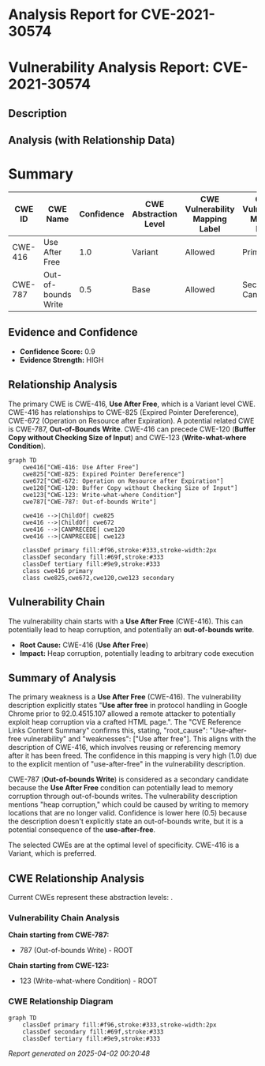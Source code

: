 # Analysis Report for CVE-2021-30574

# Vulnerability Analysis Report: CVE-2021-30574

## Description



## Analysis (with Relationship Data)

# Summary

| CWE ID | CWE Name | Confidence | CWE Abstraction Level | CWE Vulnerability Mapping Label | CWE-Vulnerability Mapping Notes |
|---|---|---|---|---|---|
| CWE-416 | Use After Free | 1.0 | Variant | Allowed | Primary CWE |
| CWE-787 | Out-of-bounds Write | 0.5 | Base | Allowed | Secondary Candidate |

## Evidence and Confidence

*   **Confidence Score:** 0.9
*   **Evidence Strength:** HIGH

## Relationship Analysis
The primary CWE is CWE-416, **Use After Free**, which is a Variant level CWE. CWE-416 has relationships to CWE-825 (Expired Pointer Dereference), CWE-672 (Operation on Resource after Expiration). A potential related CWE is CWE-787, **Out-of-Bounds Write**. CWE-416 can precede CWE-120 (**Buffer Copy without Checking Size of Input**) and CWE-123 (**Write-what-where Condition**).

```mermaid
graph TD
    cwe416["CWE-416: Use After Free"]
    cwe825["CWE-825: Expired Pointer Dereference"]
    cwe672["CWE-672: Operation on Resource after Expiration"]
    cwe120["CWE-120: Buffer Copy without Checking Size of Input"]
    cwe123["CWE-123: Write-what-where Condition"]
    cwe787["CWE-787: Out-of-bounds Write"]
    
    cwe416 -->|ChildOf| cwe825
    cwe416 -->|ChildOf| cwe672
    cwe416 -->|CANPRECEDE| cwe120
    cwe416 -->|CANPRECEDE| cwe123
    
    classDef primary fill:#f96,stroke:#333,stroke-width:2px
    classDef secondary fill:#69f,stroke:#333
    classDef tertiary fill:#9e9,stroke:#333
    class cwe416 primary
    class cwe825,cwe672,cwe120,cwe123 secondary
```

## Vulnerability Chain
The vulnerability chain starts with a **Use After Free** (CWE-416). This can potentially lead to heap corruption, and potentially an **out-of-bounds write**.
- **Root Cause:** CWE-416 (**Use After Free**)
- **Impact:** Heap corruption, potentially leading to arbitrary code execution

## Summary of Analysis
The primary weakness is a **Use After Free** (CWE-416). The vulnerability description explicitly states "**Use after free** in protocol handling in Google Chrome prior to 92.0.4515.107 allowed a remote attacker to potentially exploit heap corruption via a crafted HTML page.". The "CVE Reference Links Content Summary" confirms this, stating, "root_cause": "Use-after-free vulnerability" and "weaknesses": ["Use after free"]. This aligns with the description of CWE-416, which involves reusing or referencing memory after it has been freed. The confidence in this mapping is very high (1.0) due to the explicit mention of "use-after-free" in the vulnerability description.

CWE-787 (**Out-of-bounds Write**) is considered as a secondary candidate because the **Use After Free** condition can potentially lead to memory corruption through out-of-bounds writes. The vulnerability description mentions "heap corruption," which could be caused by writing to memory locations that are no longer valid. Confidence is lower here (0.5) because the description doesn't explicitly state an out-of-bounds write, but it is a potential consequence of the **use-after-free**.

The selected CWEs are at the optimal level of specificity. CWE-416 is a Variant, which is preferred.


## CWE Relationship Analysis

Current CWEs represent these abstraction levels: .


### Vulnerability Chain Analysis

**Chain starting from CWE-787:**
- 787 (Out-of-bounds Write) - ROOT


**Chain starting from CWE-123:**
- 123 (Write-what-where Condition) - ROOT



### CWE Relationship Diagram

```mermaid
graph TD
    classDef primary fill:#f96,stroke:#333,stroke-width:2px
    classDef secondary fill:#69f,stroke:#333
    classDef tertiary fill:#9e9,stroke:#333
```



*Report generated on 2025-04-02 00:20:48*
